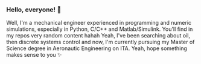 ### Hello, everyone! 👋

Well, I'm a mechanical engineer experienced in programming and numeric simulations, especially in Python, C/C++ and Matlab/Simulink.
You'll find in my repos very random content hahah Yeah, I've been searching about oil, then discrete systems control and now, I'm currently pursuing my Master of Science degree in Aeronautic Engineering on ITA.
Yeah, hope something makes sense to you ✨ 
<!--
**renatattavares/renatattavares** is a ✨ _special_ ✨ repository because its `README.md` (this file) appears on your GitHub profile.

Here are some ideas to get you started:

- 🔭 I’m currently working on ...
- 🌱 I’m currently learning ...
- 👯 I’m looking to collaborate on ...
- 🤔 I’m looking for help with ...
- 💬 Ask me about ...
- 📫 How to reach me: ...
- 😄 Pronouns: ...
- ⚡ Fun fact: ...
-->

